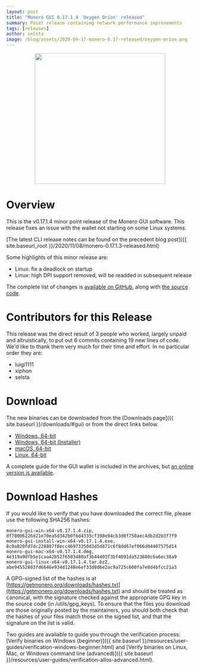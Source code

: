 ```yaml
---
layout: post
title: "Monero GUI 0.17.1.4 'Oxygen Orion' released"
summary: Point release containing network performance improvements
tags: [releases]
author: selsta
image: /blog/assets/2020-09-17-monero-0.17-released/oxygen-orion.png
---
```


<div align="center">
    <img src="{{ page.image }}" width="350px">
</div>

# Overview

This is the v0.17.1.4 minor point release of the Monero GUI software. This release fixes an issue with the wallet not starting on some Linux systems.

[The latest CLI release notes can be found on the precedent blog post]({{ site.baseurl_root }}/2020/11/08/monero-0.17.1.3-released.html)

Some highlights of this minor release are:

- Linux: fix a deadlock on startup
- Linux: high DPI support removed, will be readded in subsequent release

The complete list of changes is [available on GitHub](https://github.com/monero-project/monero-gui/compare/v0.17.1.1...v0.17.1.4), along with [the source code](https://github.com/monero-project/monero-gui/tree/v0.17.1.4).

# Contributors for this Release

This release was the direct result of 3 people who worked, largely unpaid and altruistically, to put out 6 commits containing 19 new lines of code. We'd like to thank them very much for their time and effort. In no particular order they are:

- luigi1111
- xiphon
- selsta

# Download

The new binaries can be downloaded from the [Downloads page]({{ site.baseurl }}/downloads/#gui) or from the direct links below.

- [Windows, 64-bit](https://downloads.getmonero.org/gui/monero-gui-win-x64-v0.17.1.4.zip)
- [Windows, 64-bit (Installer)](https://downloads.getmonero.org/gui/monero-gui-install-win-x64-v0.17.1.4.exe)
- [macOS, 64-bit](https://downloads.getmonero.org/gui/monero-gui-mac-x64-v0.17.1.4.dmg)
- [Linux, 64-bit](https://downloads.getmonero.org/gui/monero-gui-linux-x64-v0.17.1.4.tar.bz2)

A complete guide for the GUI wallet is included in the archives, but [an online version is available](https://github.com/monero-ecosystem/monero-GUI-guide/blob/master/monero-GUI-guide.md).

# Download Hashes

If you would like to verify that you have downloaded the correct file, please use the following SHA256 hashes:

```
monero-gui-win-x64-v0.17.1.4.zip, df78006226d21e70ea5d342b0f6d4335cf398e94cb3d0f750aec4db2d2b3f7f9
monero-gui-install-win-x64-v0.17.1.4.exe, 8c9a820fd7dc228807f8ecc46973350d3d5d871c6f8dd67ef066d04407575d14
monero-gui-mac-x64-v0.17.1.4.dmg, 4e319a9dfb5e1caa42b52f6503480af3b44403f3bf4691da523880c6a6ec38a9
monero-gui-linux-x64-v0.17.1.4.tar.bz2, abe94552803fd6646e934d1248e6ef33d8d6e2ac9a725c600fa7e8d4bfcc21a3
```

A GPG-signed list of the hashes is at [https://getmonero.org/downloads/hashes.txt](https://getmonero.org/downloads/hashes.txt) and should be treated as canonical, with the signature checked against the appropriate GPG key in the source code (in /utils/gpg_keys). To ensure that the files you download are those originally posted by the maintainers, you should both check that the hashes of your files match those on the signed list, and that the signature on the list is valid.

Two guides are available to guide you through the verification process: [Verify binaries on Windows (beginner)]({{ site.baseurl }}/resources/user-guides/verification-windows-beginner.html) and [Verify binaries on Linux, Mac, or Windows command line (advanced)]({{ site.baseurl }}/resources/user-guides/verification-allos-advanced.html).
